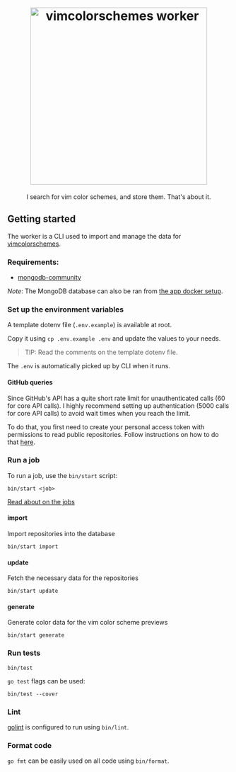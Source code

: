 <h1 align="center">
  <img alt="vimcolorschemes worker" src="https://github.com/vimcolorschemes/worker/blob/media/logo.png?raw=true" width="400" />
</h1>
<p align="center" style="border:none">
  I search for vim color schemes, and store them. That's about it.
</p>

## Getting started

The worker is a CLI used to import and manage the data for [vimcolorschemes](https://github.com/reobin/vimcolorschemes).

### Requirements:

- [mongodb-community](https://docs.mongodb.com/manual/installation/#mongodb-community-edition-installation-tutorials)

_Note_: The MongoDB database can also be ran from [the app docker setup](https://docs.vimcolorschemes.com/#/installation-guide?id=_1-docker).

### Set up the environment variables

A template dotenv file (`.env.example`) is available at root.

Copy it using `cp .env.example .env` and update the values to your needs.

> TIP: Read the comments on the template dotenv file.

The `.env` is automatically picked up by CLI when it runs.

#### GitHub queries

Since GitHub's API has a quite short rate limit for unauthenticated calls (60 for core API calls).
I highly recommend setting up authentication (5000 calls for core API calls) to avoid wait times when you reach the limit.

To do that, you first need to create your personal access token with permissions to read public repositories. Follow instructions on how to do that [here](https://help.github.com/en/github/authenticating-to-github/creating-a-personal-access-token-for-the-command-line).


### Run a job

To run a job, use the `bin/start` script:

```shell
bin/start <job>
```

[Read about on the jobs](https://docs.vimcolorschemes.com/#/the-worker)

#### import

Import repositories into the database

```shell
bin/start import
```

#### update

Fetch the necessary data for the repositories

```shell
bin/start update
```

#### generate

Generate color data for the vim color scheme previews

```shell
bin/start generate
```

### Run tests

```shell
bin/test
```

`go test` flags can be used:

```shell
bin/test --cover
```

### Lint

[golint](https://github.com/golang/lint) is configured to run using `bin/lint`.

### Format code

`go fmt` can be easily used on all code using `bin/format`.
